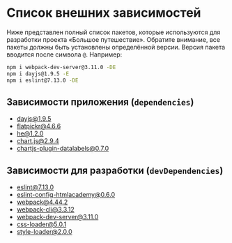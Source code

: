 # Список внешних зависимостей

Ниже представлен полный список пакетов, которые используются для разработки проекта «Большое путешествие». Обратите внимание, все пакеты должны быть установлены определённой версии. Версия пакета вводится после символа `@`. Например: 

```bash
npm i webpack-dev-server@3.11.0 -DE
npm i dayjs@1.9.5 -E
npm i eslint@7.13.0 -DE
``` 

## Зависимости приложения (`dependencies`)

* dayjs@1.9.5
* flatpickr@4.6.6
* he@1.2.0
* chart.js@2.9.4
* chartjs-plugin-datalabels@0.7.0

## Зависимости для разработки (`devDependencies`)

* eslint@7.13.0
* eslint-config-htmlacademy@0.6.0
* webpack@4.44.2
* webpack-cli@3.3.12
* webpack-dev-server@3.11.0
* css-loader@5.0.1
* style-loader@2.0.0
